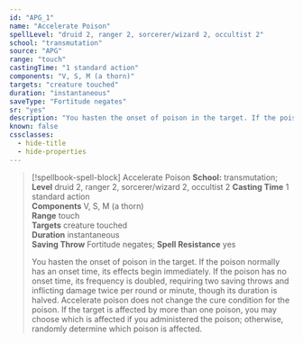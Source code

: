 ```yaml
---
id: "APG_1"
name: "Accelerate Poison"
spellLevel: "druid 2, ranger 2, sorcerer/wizard 2, occultist 2"
school: "transmutation"
source: "APG"
range: "touch"
castingTime: "1 standard action"
components: "V, S, M (a thorn)"
targets: "creature touched"
duration: "instantaneous"
saveType: "Fortitude negates"
sr: "yes"
description: "You hasten the onset of poison in the target. If the poison normally has an onset time, its effects begin immediately. If the poison has no onset time, its frequency is doubled, requiring two saving throws and inflicting damage twice per round or minute, though its duration is halved. Accelerate poison does not change the cure condition for the poison. If the target is affected by more than one poison, you may choose which is affected if you administered the poison; otherwise, randomly determine which poison is affected."
known: false
cssclasses:
  - hide-title
  - hide-properties
---
```


> [!spellbook-spell-block] Accelerate Poison
> **School:** transmutation; **Level** druid 2, ranger 2, sorcerer/wizard 2, occultist 2
> **Casting Time** 1 standard action  
> **Components** V, S, M (a thorn)  
> **Range** touch  
> **Targets** creature touched  
> **Duration** instantaneous  
> **Saving Throw** Fortitude negates; **Spell Resistance** yes
> 
> You hasten the onset of poison in the target. If the poison normally has an onset time, its effects begin immediately. If the poison has no onset time, its frequency is doubled, requiring two saving throws and inflicting damage twice per round or minute, though its duration is halved. Accelerate poison does not change the cure condition for the poison. If the target is affected by more than one poison, you may choose which is affected if you administered the poison; otherwise, randomly determine which poison is affected.